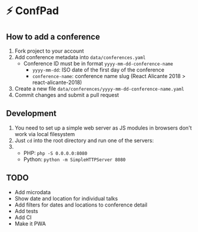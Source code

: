 # ⚡️ ConfPad

## How to add a conference

1. Fork project to your account
2. Add conference metadata into `data/conferences.yaml`
   * Conference ID must be in format `yyyy-mm-dd-conference-name`
     * `yyyy-mm-dd`: ISO date of the first day of the conference
     * `conference-name`: conference name slug (React Alicante 2018 > react-alicante-2018)
3. Create a new file `data/conferences/yyyy-mm-dd-conference-name.yaml`
4. Commit changes and submit a pull request


## Development

1. You need to set up a simple web server as JS modules in browsers don't work via local filesystem
2. Just `cd` into the root directory and run one of the servers:
3. * PHP: `php -S 0.0.0.0:8080`
   * Python: `python -m SimpleHTTPServer 8080`

## TODO

* Add microdata
* Show date and location for individual talks
* Add filters for dates and locations to conference detail
* Add tests
* Add CI
* Make it PWA
